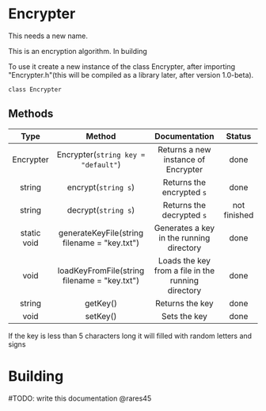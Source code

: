 # Encrypter
This needs a new name.

This is an encryption algorithm. In building

To use it create a new instance of the class Encrypter, after importing "Encrypter.h"(this will be compiled as a library later, after version 1.0-beta).

`class Encrypter`

## Methods

|     Type    |                    Method                    |                    Documentation                   |    Status    |
|:-----------:|:--------------------------------------------:|:--------------------------------------------------:|:------------:|
|  Encrypter  | Encrypter(`string key = "default"`)          | Returns a new instance of Encrypter                | done         |
|    string   | encrypt(`string s`)                          | Returns the encrypted `s`                          | done         |
|    string   | decrypt(`string s`)                          | Returns the decrypted `s`                          | not finished |
| static void | generateKeyFile(string filename = "key.txt") | Generates a key in the running directory           | done         |
|     void    | loadKeyFromFile(string filename = "key.txt") | Loads the key from a file in the running directory | done         |
|    string   | getKey()                                     | Returns the key                                    | done         |
|     void    | setKey()                                     | Sets the key                                       | done         |

If the key is less than 5 characters long it will filled with random letters and signs

# Building
#TODO: write this documentation @rares45